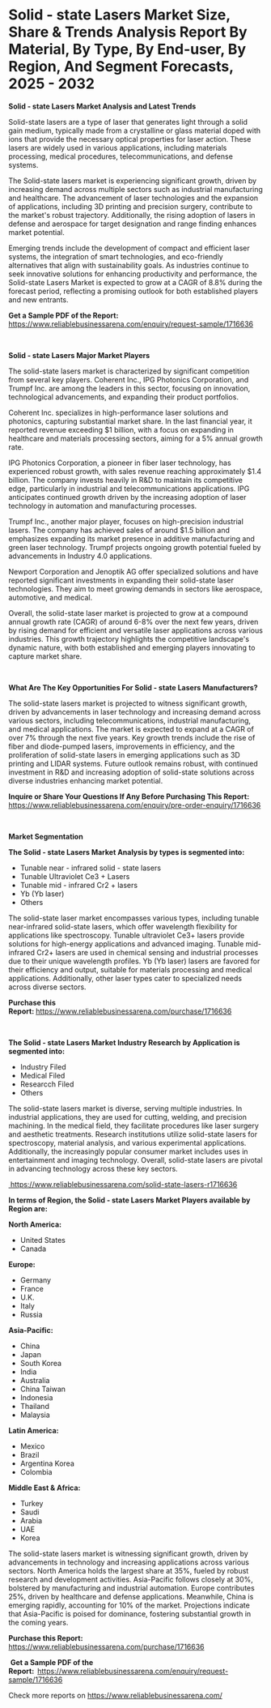 <p><h1>Solid - state Lasers Market Size, Share & Trends Analysis Report By Material, By Type, By End-user, By Region, And Segment Forecasts, 2025 - 2032</h1></p><p><strong>Solid - state Lasers Market Analysis and Latest Trends</strong></p>
<p><p>Solid-state lasers are a type of laser that generates light through a solid gain medium, typically made from a crystalline or glass material doped with ions that provide the necessary optical properties for laser action. These lasers are widely used in various applications, including materials processing, medical procedures, telecommunications, and defense systems.</p><p>The Solid-state lasers market is experiencing significant growth, driven by increasing demand across multiple sectors such as industrial manufacturing and healthcare. The advancement of laser technologies and the expansion of applications, including 3D printing and precision surgery, contribute to the market's robust trajectory. Additionally, the rising adoption of lasers in defense and aerospace for target designation and range finding enhances market potential.</p><p>Emerging trends include the development of compact and efficient laser systems, the integration of smart technologies, and eco-friendly alternatives that align with sustainability goals. As industries continue to seek innovative solutions for enhancing productivity and performance, the Solid-state Lasers Market is expected to grow at a CAGR of 8.8% during the forecast period, reflecting a promising outlook for both established players and new entrants.</p></p>
<p><strong>Get a Sample PDF of the Report:&nbsp;</strong> <a href="https://www.reliablebusinessarena.com/enquiry/request-sample/1716636?utm_campaign=2177&utm_medium=2&utm_source=Github&utm_content=ia&utm_term=25032025&utm_id=solid-state-lasers">https://www.reliablebusinessarena.com/enquiry/request-sample/1716636</a></p>
<p>&nbsp;</p>
<p><strong>Solid - state Lasers Major Market Players</strong></p>
<p><p>The solid-state lasers market is characterized by significant competition from several key players. Coherent Inc., IPG Photonics Corporation, and Trumpf Inc. are among the leaders in this sector, focusing on innovation, technological advancements, and expanding their product portfolios.</p><p>Coherent Inc. specializes in high-performance laser solutions and photonics, capturing substantial market share. In the last financial year, it reported revenue exceeding $1 billion, with a focus on expanding in healthcare and materials processing sectors, aiming for a 5% annual growth rate.</p><p>IPG Photonics Corporation, a pioneer in fiber laser technology, has experienced robust growth, with sales revenue reaching approximately $1.4 billion. The company invests heavily in R&D to maintain its competitive edge, particularly in industrial and telecommunications applications. IPG anticipates continued growth driven by the increasing adoption of laser technology in automation and manufacturing processes.</p><p>Trumpf Inc., another major player, focuses on high-precision industrial lasers. The company has achieved sales of around $1.5 billion and emphasizes expanding its market presence in additive manufacturing and green laser technology. Trumpf projects ongoing growth potential fueled by advancements in Industry 4.0 applications.</p><p>Newport Corporation and Jenoptik AG offer specialized solutions and have reported significant investments in expanding their solid-state laser technologies. They aim to meet growing demands in sectors like aerospace, automotive, and medical.</p><p>Overall, the solid-state laser market is projected to grow at a compound annual growth rate (CAGR) of around 6-8% over the next few years, driven by rising demand for efficient and versatile laser applications across various industries. This growth trajectory highlights the competitive landscape's dynamic nature, with both established and emerging players innovating to capture market share.</p></p>
<p>&nbsp;</p>
<p><strong>What Are The Key Opportunities For Solid - state Lasers Manufacturers?</strong></p>
<p><p>The solid-state lasers market is projected to witness significant growth, driven by advancements in laser technology and increasing demand across various sectors, including telecommunications, industrial manufacturing, and medical applications. The market is expected to expand at a CAGR of over 7% through the next five years. Key growth trends include the rise of fiber and diode-pumped lasers, improvements in efficiency, and the proliferation of solid-state lasers in emerging applications such as 3D printing and LIDAR systems. Future outlook remains robust, with continued investment in R&D and increasing adoption of solid-state solutions across diverse industries enhancing market potential.</p></p>
<p><strong>Inquire or Share Your Questions If Any Before Purchasing This Report:</strong> <a href="https://www.reliablebusinessarena.com/enquiry/pre-order-enquiry/1716636?utm_campaign=2177&utm_medium=2&utm_source=Github&utm_content=ia&utm_term=25032025&utm_id=solid-state-lasers">https://www.reliablebusinessarena.com/enquiry/pre-order-enquiry/1716636</a></p>
<p>&nbsp;</p>
<p><strong>Market Segmentation</strong></p>
<p><strong>The Solid - state Lasers Market Analysis by types is segmented into:</strong></p>
<p><ul><li>Tunable near - infrared solid - state lasers</li><li>Tunable Ultraviolet Ce3 + Lasers</li><li>Tunable mid - infrared Cr2 + lasers</li><li>Yb (Yb laser)</li><li>Others</li></ul></p>
<p><p>The solid-state laser market encompasses various types, including tunable near-infrared solid-state lasers, which offer wavelength flexibility for applications like spectroscopy. Tunable ultraviolet Ce3+ lasers provide solutions for high-energy applications and advanced imaging. Tunable mid-infrared Cr2+ lasers are used in chemical sensing and industrial processes due to their unique wavelength profiles. Yb (Yb laser) lasers are favored for their efficiency and output, suitable for materials processing and medical applications. Additionally, other laser types cater to specialized needs across diverse sectors.</p></p>
<p><strong>Purchase this Report:&nbsp;</strong><a href="https://www.reliablebusinessarena.com/purchase/1716636?utm_campaign=2177&utm_medium=2&utm_source=Github&utm_content=ia&utm_term=25032025&utm_id=solid-state-lasers">https://www.reliablebusinessarena.com/purchase/1716636</a></p>
<p>&nbsp;</p>
<p><strong>The Solid - state Lasers Market Industry Research by Application is segmented into:</strong></p>
<p><ul><li>Industry Filed</li><li>Medical Filed</li><li>Researcch Filed</li><li>Others</li></ul></p>
<p><p>The solid-state lasers market is diverse, serving multiple industries. In industrial applications, they are used for cutting, welding, and precision machining. In the medical field, they facilitate procedures like laser surgery and aesthetic treatments. Research institutions utilize solid-state lasers for spectroscopy, material analysis, and various experimental applications. Additionally, the increasingly popular consumer market includes uses in entertainment and imaging technology. Overall, solid-state lasers are pivotal in advancing technology across these key sectors.</p></p>
<p><a href="https://www.reliablebusinessarena.com/solid-state-lasers-r1716636?utm_campaign=2177&utm_medium=2&utm_source=Github&utm_content=ia&utm_term=25032025&utm_id=solid-state-lasers">&nbsp;https://www.reliablebusinessarena.com/solid-state-lasers-r1716636</a></p>
<p><strong>In terms of Region, the Solid - state Lasers Market Players available by Region are:</strong></p>
<p>
    <p> <strong> North America: </strong>
        <ul>
            <li>United States</li>
            <li>Canada</li>
        </ul>
        </p> 
    <p> <strong> Europe: </strong>
        <ul>
            <li>Germany</li>
            <li>France</li>
            <li>U.K.</li>
            <li>Italy</li>
            <li>Russia</li>
        </ul>
        </p> 
    <p> <strong> Asia-Pacific: </strong>
        <ul>
            <li>China</li>
            <li>Japan</li>
            <li>South Korea</li>
            <li>India</li>
            <li>Australia</li>
            <li>China Taiwan</li>
            <li>Indonesia</li>
            <li>Thailand</li>
            <li>Malaysia</li>
        </ul>
        </p> 
    <p> <strong> Latin America: </strong>
        <ul>
            <li>Mexico</li>
            <li>Brazil</li>
            <li>Argentina Korea</li>
            <li>Colombia</li>
        </ul>
        </p> 
    <p> <strong> Middle East & Africa: </strong>
        <ul>
            <li>Turkey</li>
            <li>Saudi</li>
            <li>Arabia</li>
            <li>UAE</li>
            <li>Korea</li>
        </ul>
    </p>
    </p>
<p><p>The solid-state lasers market is witnessing significant growth, driven by advancements in technology and increasing applications across various sectors. North America holds the largest share at 35%, fueled by robust research and development activities. Asia-Pacific follows closely at 30%, bolstered by manufacturing and industrial automation. Europe contributes 25%, driven by healthcare and defense applications. Meanwhile, China is emerging rapidly, accounting for 10% of the market. Projections indicate that Asia-Pacific is poised for dominance, fostering substantial growth in the coming years.</p></p>
<p><strong>Purchase this Report: </strong><a href="https://www.reliablebusinessarena.com/purchase/1716636?utm_campaign=2177&utm_medium=2&utm_source=Github&utm_content=ia&utm_term=25032025&utm_id=solid-state-lasers">https://www.reliablebusinessarena.com/purchase/1716636</a></p>
<p>&nbsp;<strong>Get a Sample PDF of the Report:&nbsp;&nbsp;</strong><a href="https://www.reliablebusinessarena.com/enquiry/request-sample/1716636?utm_campaign=2177&utm_medium=2&utm_source=Github&utm_content=ia&utm_term=25032025&utm_id=solid-state-lasers">https://www.reliablebusinessarena.com/enquiry/request-sample/1716636</a></p>
<p><strong></strong></p>
<p>Check more reports on <a href="https://www.reliablebusinessarena.com/?utm_campaign=2177&utm_medium=2&utm_source=Github&utm_content=ia&utm_term=25032025&utm_id=solid-state-lasers">https://www.reliablebusinessarena.com/</a></p>